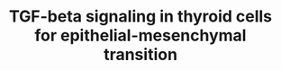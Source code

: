 ---
annotations:
- id: DOID:1781
  parent: disease of cellular proliferation
  type: Disease Ontology
  value: thyroid gland cancer
- id: PW:0000003
  parent: signaling pathway
  type: Pathway Ontology
  value: signaling pathway
authors:
- AARandCo
- Mkutmon
- Egonw
- Khanspers
- Eweitz
communities:
- CPTAC
description: This pathway is based on the Figure 7 of "Cadherin 6 Is a New RUNX2 Target
  in TGF-β Signalling Pathway" (see bibliography). TGF-B is a target gene in thyroid
  cells in the causation of cancer. When TGF-B is activated, the pathway can take
  2 directions, through a SMAD pathway or a Non-Smad pathway. Through the SMAD pathway,
  SMAD separates into SMAD2/3, SMAD4, and involves phosphates into the nuclear signalling.
  Through the Non-SMAD pathway, the activation of MAPK and Pi3k  causes the activation
  of ERK, AKT and phosphates, and then into the nuclear signalling. Within the nuclear
  signalling, EMT-TF has two responses, early and late. With the early response, EMT-TF
  signals to Id1 and RUNX2, and with the late response, EMT-TF signals to Snai1 and
  Snai2. Depending on the response also dictates the type of marker that will follow.
  If early, N-CAD,FN1,VIM,TNC, and CDH6 all cause the activation of the Mesenchymal
  markers. If late, E-CAD, and CDH16 cause the inhibition of the Epithelial Markers.    Proteins
  on this pathway have targeted assays available via the [https://assays.cancer.gov/available_assays?wp_id=WP3859
  CPTAC Assay Portal]
last-edited: 2021-05-22
ndex: ef33708a-8b67-11eb-9e72-0ac135e8bacf
organisms:
- Homo sapiens
redirect_from:
- /index.php/Pathway:WP3859
- /instance/WP3859
- /instance/WP3859_rr117840
revision: r117840
schema-jsonld:
- '@context': https://schema.org/
  '@id': https://wikipathways.github.io/pathways/WP3859.html
  '@type': Dataset
  creator:
    '@type': Organization
    name: WikiPathways
  description: This pathway is based on the Figure 7 of "Cadherin 6 Is a New RUNX2
    Target in TGF-β Signalling Pathway" (see bibliography). TGF-B is a target gene
    in thyroid cells in the causation of cancer. When TGF-B is activated, the pathway
    can take 2 directions, through a SMAD pathway or a Non-Smad pathway. Through the
    SMAD pathway, SMAD separates into SMAD2/3, SMAD4, and involves phosphates into
    the nuclear signalling. Through the Non-SMAD pathway, the activation of MAPK and
    Pi3k  causes the activation of ERK, AKT and phosphates, and then into the nuclear
    signalling. Within the nuclear signalling, EMT-TF has two responses, early and
    late. With the early response, EMT-TF signals to Id1 and RUNX2, and with the late
    response, EMT-TF signals to Snai1 and Snai2. Depending on the response also dictates
    the type of marker that will follow. If early, N-CAD,FN1,VIM,TNC, and CDH6 all
    cause the activation of the Mesenchymal markers. If late, E-CAD, and CDH16 cause
    the inhibition of the Epithelial Markers.    Proteins on this pathway have targeted
    assays available via the [https://assays.cancer.gov/available_assays?wp_id=WP3859
    CPTAC Assay Portal]
  keywords:
  - AKT
  - CDH16
  - CDH6
  - E-CAD
  - ERK
  - FN1
  - ID1
  - MAPK
  - N-CAD
  - PI3K
  - RUNX2
  - SMAD2
  - SMAD3
  - SMAD4
  - SNAI1
  - SNAI2
  - TGF-B
  - TNC
  - VIM
  license: CC0
  name: TGF-beta signaling in thyroid cells for epithelial-mesenchymal transition
seo: CreativeWork
title: TGF-beta signaling in thyroid cells for epithelial-mesenchymal transition
wpid: WP3859
---